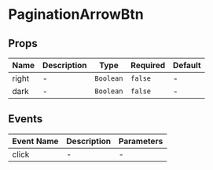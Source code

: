 # PaginationArrowBtn

## Props

<!-- @vuese:PaginationArrowBtn:props:start -->

| Name  | Description | Type      | Required | Default |
| ----- | ----------- | --------- | -------- | ------- |
| right | -           | `Boolean` | `false`  | -       |
| dark  | -           | `Boolean` | `false`  | -       |

<!-- @vuese:PaginationArrowBtn:props:end -->

## Events

<!-- @vuese:PaginationArrowBtn:events:start -->

| Event Name | Description | Parameters |
| ---------- | ----------- | ---------- |
| click      | -           | -          |

<!-- @vuese:PaginationArrowBtn:events:end -->
